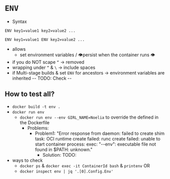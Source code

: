 # `ENV`
* Syntax

`
    ENV
    key1=value1
    key2=value2
    ...
`

`
    ENV key1=value1
    ENV key2=value2
    ...
`

* allows
  * set environment variables / 👁️persist when the container runs 👁️
* if you do NOT scape `“`  → removed
* wrapping under `“` & `\` → include spaces
* if Multi-stage builds & set `ENV` for ancestors → environment variables are inherited -- TODO: Check --
## How to test all?
* `docker build -t env .`
* `docker run env`
  * `docker run env --env GIRL_NAME=Noelia`  to override the defined in the Dockerfile
    * Problems:
      * Problem1: "Error response from daemon: failed to create shim task: OCI runtime create failed: runc create failed: unable to start container process: exec: "--env": executable file not found in $PATH: unknown."
        * Solution: TODO:
* ways to check 
  * `docker ps` & `docker exec -it ContainerId bash` & `printenv` OR
  * `docker inspect env | jq '.[0].Config.Env'`
